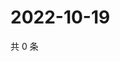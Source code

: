 # 2022-10-19

共 0 条

<!-- BEGIN WEIBO -->
<!-- 最后更新时间 Wed Oct 19 2022 06:06:42 GMT+0800 (China Standard Time) -->

<!-- END WEIBO -->
